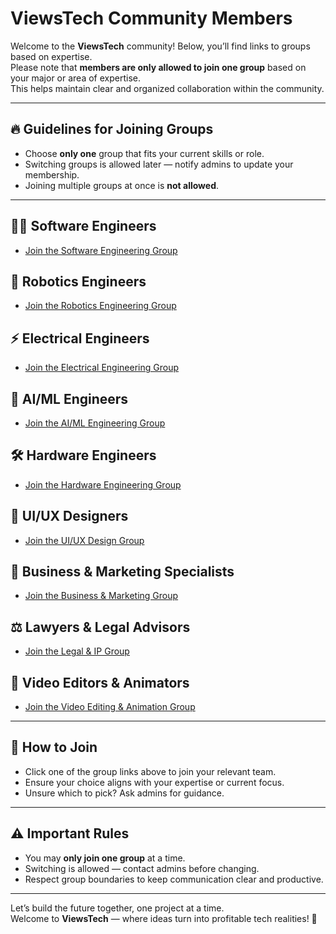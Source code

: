 # ViewsTech Community Members

Welcome to the **ViewsTech** community! Below, you’ll find links to groups based on expertise.  
Please note that **members are only allowed to join one group** based on your major or area of expertise.  
This helps maintain clear and organized collaboration within the community.

---

## 🔥 **Guidelines for Joining Groups**
- Choose **only one** group that fits your current skills or role.
- Switching groups is allowed later — notify admins to update your membership.
- Joining multiple groups at once is **not allowed**.

---

## 👩‍💻 **Software Engineers**
- [Join the Software Engineering Group](https://discord.gg/x8HPxkWA8R)

## 🤖 **Robotics Engineers**
- [Join the Robotics Engineering Group](https://discord.gg/smzwRRQAfn)

## ⚡ **Electrical Engineers**
- [Join the Electrical Engineering Group](https://discord.gg/8vn9Txes6P)

## 🧠 **AI/ML Engineers**
- [Join the AI/ML Engineering Group](https://discord.gg/nku4unReg5)

## 🛠️ **Hardware Engineers**
- [Join the Hardware Engineering Group](https://discord.gg/fDBgmDt7js)

## 🎨 **UI/UX Designers**
- [Join the UI/UX Design Group](https://discord.gg/YVMQSDFxgK)

## 💼 **Business & Marketing Specialists**
- [Join the Business & Marketing Group](https://discord.gg/tbdhzGrHtP)

## ⚖️ **Lawyers & Legal Advisors**
- [Join the Legal & IP Group](https://discord.gg/j2BQsyWUt8)

## 🎥 **Video Editors & Animators**
- [Join the Video Editing & Animation Group](https://discord.gg/gAwV4hdbCd)


---


## 📝 **How to Join**
- Click one of the group links above to join your relevant team.
- Ensure your choice aligns with your expertise or current focus.
- Unsure which to pick? Ask admins for guidance.

---

## ⚠️ **Important Rules**
- You may **only join one group** at a time.
- Switching is allowed — contact admins before changing.
- Respect group boundaries to keep communication clear and productive.

---

Let’s build the future together, one project at a time.  
Welcome to **ViewsTech** — where ideas turn into profitable tech realities! 🚀
